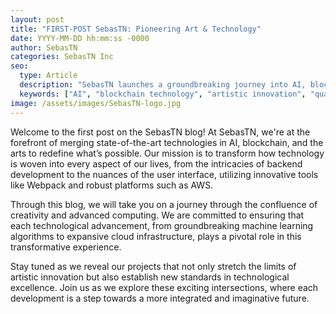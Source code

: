 ```yaml
---
layout: post
title: "FIRST-POST SebasTN: Pioneering Art & Technology"
date: YYYY-MM-DD hh:mm:ss -0000
author: SebasTN
categories: SebasTN Inc
seo:
  type: Article
  description: "SebasTN launches a groundbreaking journey into AI, blockchain, and the arts, setting a new standard for technological integration in creative expression."
  keywords: ["AI", "blockchain technology", "artistic innovation", "quantum computing", "frontend development", "backend engineering", "AWS", "Webpack" and more!]
image: /assets/images/SebasTN-logo.jpg
---
```


Welcome to the first post on the SebasTN blog! At SebasTN, we're at the forefront of merging state-of-the-art technologies in AI, blockchain, and the arts to redefine what’s possible. Our mission is to transform how technology is woven into every aspect of our lives, from the intricacies of backend development to the nuances of the user interface, utilizing innovative tools like Webpack and robust platforms such as AWS.

Through this blog, we will take you on a journey through the confluence of creativity and advanced computing. We are committed to ensuring that each technological advancement, from groundbreaking machine learning algorithms to expansive cloud infrastructure, plays a pivotal role in this transformative experience.

Stay tuned as we reveal our projects that not only stretch the limits of artistic innovation but also establish new standards in technological excellence. Join us as we explore these exciting intersections, where each development is a step towards a more integrated and imaginative future.
